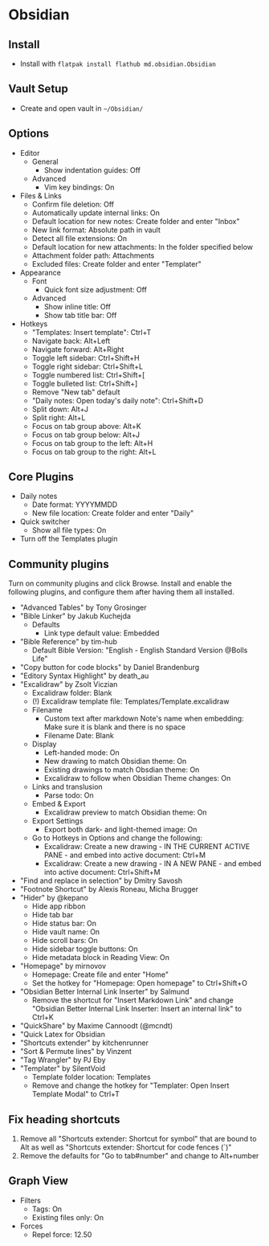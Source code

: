 # Obsidian

## Install

- Install with ```flatpak install flathub md.obsidian.Obsidian```

## Vault Setup

- Create and open vault in ```~/Obsidian/```

## Options

- Editor
	- General
		- Show indentation guides: Off
	- Advanced
		- Vim key bindings: On
- Files & Links
	- Confirm file deletion: Off
	- Automatically update internal links: On
	- Default location for new notes: Create folder and enter "Inbox"
    - New link format: Absolute path in vault
	- Detect all file extensions: On
	- Default location for new attachments: In the folder specified below
    - Attachment folder path: Attachments
	- Excluded files: Create folder and enter "Templater"
- Appearance
	- Font
		- Quick font size adjustment: Off
	- Advanced
		- Show inline title: Off
		- Show tab title bar: Off
- Hotkeys
	- "Templates: Insert template": Ctrl+T
	- Navigate back: Alt+Left
	- Navigate forward: Alt+Right
	- Toggle left sidebar: Ctrl+Shift+H
	- Toggle right sidebar: Ctrl+Shift+L
	- Toggle numbered list: Ctrl+Shift+[
	- Toggle bulleted list: Ctrl+Shift+]
	- Remove "New tab" default
	- "Daily notes: Open today's daily note": Ctrl+Shift+D
    - Split down: Alt+J
    - Split right: Alt+L
    - Focus on tab group above: Alt+K
    - Focus on tab group below: Alt+J
    - Focus on tab group to the left: Alt+H
    - Focus on tab group to the right: Alt+L

## Core Plugins

- Daily notes
	- Date format: YYYYMMDD
	- New file location: Create folder and enter "Daily"
- Quick switcher
	- Show all file types: On
- Turn off the Templates plugin

## Community plugins

Turn on community plugins and click Browse. Install and enable the following plugins, and configure them after having them all installed.

- "Advanced Tables" by Tony Grosinger
- "Bible Linker" by Jakub Kuchejda
    - Defaults
        - Link type default value: Embedded
- "Bible Reference" by tim-hub
	- Default Bible Version: "English - English Standard Version @Bolls Life"
- "Copy button for code blocks" by Daniel Brandenburg
- "Editory Syntax Highlight" by death_au
- "Excalidraw" by Zsolt Viczian
	- Excalidraw folder: Blank
	- (!) Excalidraw template file: Templates/Template.excalidraw
	- Filename
	  - Custom text after markdown Note's name when embedding: Make sure it is blank and there is no space
	  - Filename Date: Blank
	- Display
	  - Left-handed mode: On
	  - New drawing to match Obsidian theme: On
	  - Existing drawings to match Obsdian theme: On
	  - Excalidraw to follow when Obsidian Theme changes: On
	- Links and translusion
	  - Parse todo: On
	- Embed & Export
	  - Excalidraw preview to match Obsidian theme: On
	- Export Settings
	  - Export both dark- and light-themed image: On
	- Go to Hotkeys in Options and change the following:
		- Excalidraw: Create a new drawing - IN THE CURRENT ACTIVE PANE - and embed into active document: Ctrl+M
		- Excalidraw: Create a new drawing - IN A NEW PANE - and embed into active document: Ctrl+Shift+M
- "Find and replace in selection" by Dmitry Savosh
- "Footnote Shortcut" by Alexis Roneau, Micha Brugger
- "Hider" by @kepano
    - Hide app ribbon
    - Hide tab bar
	- Hide status bar: On
	- Hide vault name: On
    - Hide scroll bars: On
    - Hide sidebar toggle buttons: On
	- Hide metadata block in Reading View: On
- "Homepage" by mirnovov
	- Homepage: Create file and enter "Home"
	- Set the hotkey for "Homepage: Open homepage" to Ctrl+Shift+O
- "Obsidian Better Internal Link Inserter" by Salmund
	- Remove the shortcut for "Insert Markdown Link" and change "Obsidian Better Internal Link Inserter: Insert an internal link" to Ctrl+K
- "QuickShare" by Maxime Cannoodt (@mcndt)
- "Quick Latex for Obsidian
- "Shortcuts extender" by kitchenrunner
- "Sort & Permute lines" by Vinzent
- "Tag Wrangler" by PJ Eby
- "Templater" by SilentVoid
	- Template folder location: Templates
	- Remove and change the hotkey for "Templater: Open Insert Template Modal" to Ctrl+T

## Fix heading shortcuts

1. Remove all "Shortcuts extender: Shortcut for symbol" that are bound to Alt as well as "Shortcuts extender: Shortcut for code fences (\`)"
2. Remove the defaults for "Go to tab#number" and change to Alt+number

## Graph View

- Filters
	- Tags: On
	- Existing files only: On
- Forces
	- Repel force: 12.50
